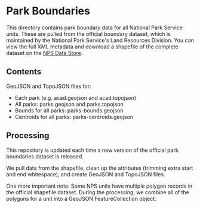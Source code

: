 # Park Boundaries

This directory contains park boundary data for all National Park Service units. These are pulled from the official boundary dataset, which is maintained by the National Park Service's Land Resources Division. You can view the full XML metadata and download a shapefile of the complete dataset on the [NPS Data Store](https://irma.nps.gov/App/Reference/Profile/2196725).

## Contents

GeoJSON and TopoJSON files for:

  - Each park (e.g. acad.geojson and acad.topojson)
  - All parks: parks.geojson and parks.topojson
  - Bounds for all parks: parks-bounds.geojson
  - Centroids for all parks: parks-centroids.geojson

## Processing

This repository is updated each time a new version of the official park boundaries dataset is released.

We pull data from the shapefile, clean up the attributes (trimming extra start and end whitespace), and create GeoJSON and TopoJSON files.

One more important note: Some NPS units have multiple polygon records in the official shapefile dataset. During the processing, we combine all of the polygons for a unit into a GeoJSON FeatureCollection object.
